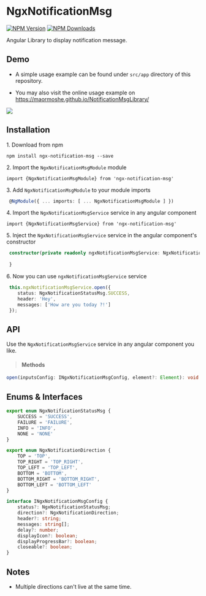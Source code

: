# NgxNotificationMsg

[![NPM Version](https://img.shields.io/npm/v/ngx-notification-msg.svg)](https://www.npmjs.com/package/ngx-notification-msg)
[![NPM Downloads](https://img.shields.io/npm/dt/ngx-notification-msg.svg)](https://www.npmjs.com/package/ngx-notification-msg)

Angular Library to display notification message.

## Demo

- A simple usage example can be found under `src/app` directory of this repository.

- You may also visit the online usage example on https://maormoshe.github.io/NotificationMsgLibrary/

![](demo.gif)

## Installation

1.&nbsp;Download from npm

`npm install ngx-notification-msg --save`

2.&nbsp;Import the `NgxNotificationMsgModule` module

`import {NgxNotificationMsgModule} from 'ngx-notification-msg'`

3.&nbsp;Add `NgxNotificationMsgModule` to your module imports

```ts
 @NgModule({ ... imports: [ ... NgxNotificationMsgModule ] })
```

4.&nbsp;Import the `NgxNotificationMsgService` service in any angular component

`import {NgxNotificationMsgService} from 'ngx-notification-msg'`

5.&nbsp;Inject the `NgxNotificationMsgService` service in the angular component's constructor

```ts
 constructor(private readonly ngxNotificationMsgService: NgxNotificationMsgService) {
 
 }
```
 
6.&nbsp;Now you can use `ngxNotificationMsgService` service

```ts
 this.ngxNotificationMsgService.open({
    status: NgxNotificationStatusMsg.SUCCESS,
    header: 'Hey',
    messages: ['How are you today ?!']
 });
```
 
## API

Use the `NgxNotificationMsgService` service in any angular component you like.

> #### Methods

```ts 
open(inputsConfig: INgxNotificationMsgConfig, element?: Element): void
```

## Enums & Interfaces

```ts
export enum NgxNotificationStatusMsg {
    SUCCESS = 'SUCCESS',
    FAILURE = 'FAILURE',
    INFO = 'INFO',
    NONE = 'NONE'
}

export enum NgxNotificationDirection {
    TOP = 'TOP',
    TOP_RIGHT = 'TOP_RIGHT',
    TOP_LEFT = 'TOP_LEFT',
    BOTTOM = 'BOTTOM',
    BOTTOM_RIGHT = 'BOTTOM_RIGHT',
    BOTTOM_LEFT = 'BOTTOM_LEFT'
}

interface INgxNotificationMsgConfig {
    status?: NgxNotificationStatusMsg;
    direction?: NgxNotificationDirection;
    header?: string;
    messages: string[];
    delay?: number;
    displayIcon?: boolean;
    displayProgressBar?: boolean;
    closeable?: boolean;
}
 ```

## Notes
* Multiple directions can't live at the same time.
